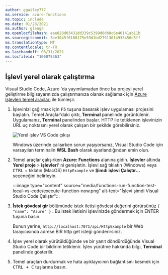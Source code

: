 ```yaml
---
author: ggailey777
ms.service: azure-functions
ms.topic: include
ms.date: 01/28/2021
ms.author: glenga
ms.openlocfilehash: eae828d03431dd339c5399d8db8c6e46141ab11b
ms.sourcegitcommit: 3ee3045f6106175e59d1bd279130f4933456d5ff
ms.translationtype: MT
ms.contentlocale: tr-TR
ms.lasthandoff: 03/31/2021
ms.locfileid: "106075363"
---
```

## <a name="run-the-function-locally"></a>İşlevi yerel olarak çalıştırma

Visual Studio Code, Azure 'da yayımlamadan önce bu projeyi yerel geliştirme bilgisayarınızda çalıştırmanıza olanak sağlamak için [Azure Işlevleri temel araçları](../articles/azure-functions/functions-run-local.md) ile tümleşir.

1. İşlevinizi çağırmak için <kbd>F5</kbd> tuşuna basarak işlev uygulaması projesini başlatın. Temel Araçlar’daki çıktı, **Terminal** panelinde görüntülenir. Uygulamanız, **Terminal** panelinden başlar. HTTP ile tetiklenen işlevinizin URL uç noktasını yerel olarak çalışan bir şekilde görebilirsiniz.

    ![Yerel işlev VS Code çıkışı](./media/functions-run-function-test-local-vs-code/functions-vscode-f5.png)

    Windows üzerinde çalışırken sorun yaşıyorsanız, Visual Studio Code için varsayılan terminalin **WSL Bash** olarak ayarlandığından emin olun.

1. Temel araçlar çalışırken **Azure: Functions** alanına gidin. **İşlevler** altında **Yerel proje**  >  **işlevleri**' ni genişletin. İşlevi sağ tıklatın (Windows) veya <kbd>CTRL</kbd> + tıklatın (MacOS) `HttpExample` ve **Şimdi işlevi Çalıştır...** seçeneğini belirleyin.

    :::image type="content" source="media/functions-run-function-test-local-vs-code/execute-function-now.png" alt-text="İşlevi şimdi Visual Studio Code Çalıştır":::
    
1. **İstek gövdesi gir** bölümünde istek iletisi gövdesi değerini görürsünüz `{ "name": "Azure" }` . Bu istek iletisini işlevinizde göndermek için ENTER tuşuna basın. 

   Bunun yerine, `http://localhost:7071/api/HttpExample` bir Web tarayıcısında adrese BIR http get isteği gönderirsiniz.

1. İşlev yerel olarak yürütüldüğünde ve bir yanıt döndürdüğünde Visual Studio Code bir bildirim tetiklenir. İşlev yürütme hakkında bilgi, **Terminal** panelinde gösterilir.

1. Temel araçları durdurmak ve hata ayıklayıcının bağlantısını kesmek için <kbd>CTRL + C</kbd> tuşlarına basın.
